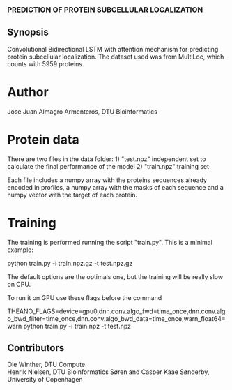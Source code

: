 ### PREDICTION OF PROTEIN SUBCELLULAR LOCALIZATION

## Synopsis
Convolutional Bidirectional LSTM with attention mechanism for predicting protein subcellular localization. The dataset used was from MultiLoc, which counts with 5959 proteins. 

# Author
Jose Juan Almagro Armenteros, DTU Bioinformatics

# Protein data

There are two files in the data folder:
	1) "test.npz" independent set to calculate the final performance of the model
	2) "train.npz" training set 

Each file includes a numpy array with the proteins sequences already encoded in profiles, a numpy array with the masks of each sequence and a numpy vector with the target of each protein.

# Training

The training is performed running the script "train.py". This is a minimal example:

python train.py -i train.npz.gz -t test.npz.gz

The default options are the optimals one, but the training will be really slow on CPU.

To run it on GPU use these flags before the command

THEANO_FLAGS=device=gpu0,dnn.conv.algo_fwd=time_once,dnn.conv.algo_bwd_filter=time_once,dnn.conv.algo_bwd_data=time_once,warn_float64=warn python train.py -i train.npz -t test.npz

## Contributors
Ole Winther, DTU Compute	
Henrik Nielsen, DTU Bioinformatics
Søren and Casper Kaae Sønderby, University of Copenhagen
